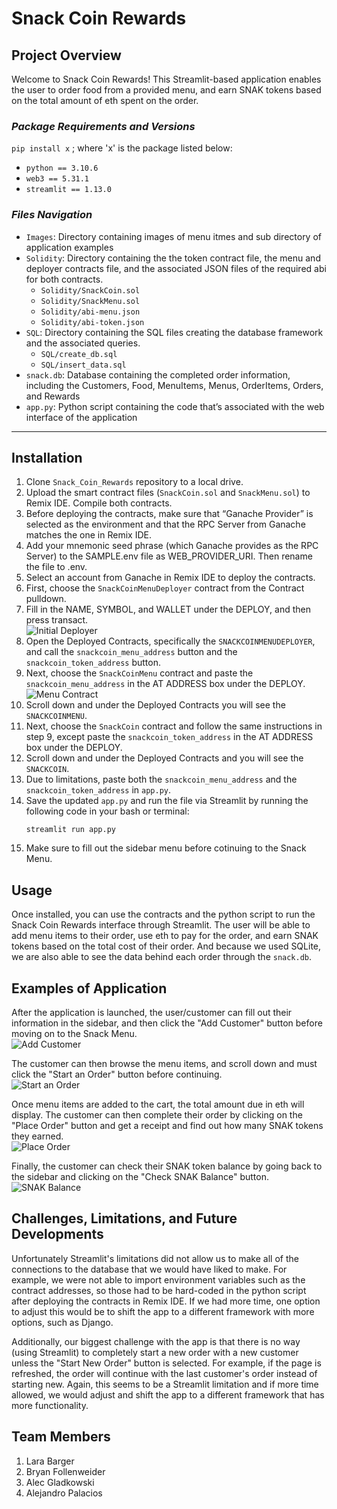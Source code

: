 # Snack Coin Rewards

## **Project Overview**

Welcome to Snack Coin Rewards! This Streamlit-based application enables the user to order food from a provided menu, and earn SNAK tokens based on the total amount of eth spent on the order. 

### *Package Requirements and Versions*
`pip install x` ; where 'x' is the package listed below:
* `python == 3.10.6`
* `web3 == 5.31.1`
* `streamlit == 1.13.0`

### *Files Navigation*
* `Images`: Directory containing images of menu itmes and sub directory of application examples
* `Solidity`: Directory containing the the token contract file, the menu and deployer contracts file, and the associated JSON files of the required abi for both contracts.
  * `Solidity/SnackCoin.sol`
  * `Solidity/SnackMenu.sol`
  * `Solidity/abi-menu.json`
  * `Solidity/abi-token.json`
* `SQL`: Directory containing the SQL files creating the database framework and the associated queries.
  * `SQL/create_db.sql`
  * `SQL/insert_data.sql`
* `snack.db`: Database containing the completed order information, including the Customers, Food, MenuItems, Menus, OrderItems, Orders, and Rewards
* `app.py`: Python script containing the code that’s associated with the web interface of the application

--------------

## Installation

1. Clone `Snack_Coin_Rewards` repository to a local drive.
2. Upload the smart contract files (`SnackCoin.sol` and `SnackMenu.sol`) to Remix IDE. Compile both contracts.
3. Before deploying the contracts, make sure that “Ganache Provider” is selected as the environment and that the RPC Server from Ganache matches the one in Remix IDE.
4. Add your mnemonic seed phrase (which Ganache provides as the RPC Server) to the SAMPLE.env file as WEB_PROVIDER_URI. Then rename the file to .env.
5. Select an account from Ganache in Remix IDE to deploy the contracts.
6. First, choose the `SnackCoinMenuDeployer` contract from the Contract pulldown.
7. Fill in the NAME, SYMBOL, and WALLET under the DEPLOY, and then press transact. <br>
![Initial Deployer](https://github.com/lrb924/Snack_Coin_Rewards/blob/main/Images/Screenshots/Deployer.png)
8. Open the Deployed Contracts, specifically the `SNACKCOINMENUDEPLOYER`, and call the `snackcoin_menu_address` button and the `snackcoin_token_address` button.
9. Next, choose the `SnackCoinMenu` contract and paste the `snackcoin_menu_address` in the AT ADDRESS box under the DEPLOY. <br>
![Menu Contract](https://github.com/lrb924/Snack_Coin_Rewards/blob/main/Images/Screenshots/Menu.png)
11. Scroll down and under the Deployed Contracts you will see the `SNACKCOINMENU`.
12. Next, choose the `SnackCoin` contract and follow the same instructions in step 9, except paste the `snackcoin_token_address` in the AT ADDRESS box under the DEPLOY.
13. Scroll down and under the Deployed Contracts and you will see the `SNACKCOIN`.
14. Due to limitations, paste both the `snackcoin_menu_address` and the `snackcoin_token_address` in `app.py`.
15. Save the updated `app.py` and run the file via Streamlit by running the following code in your bash or terminal: 
    ```
    streamlit run app.py
    ```
16. Make sure to fill out the sidebar menu before cotinuing to the Snack Menu.

## Usage

Once installed, you can use the contracts and the python script to run the Snack Coin Rewards interface through Streamlit. The user will be able to add menu items to their order, use eth to pay for the order, and earn SNAK tokens based on the total cost of their order. And because we used SQLite, we are also able to see the data behind each order through the `snack.db`.

## Examples of Application

After the application is launched, the user/customer can fill out their information in the sidebar, and then click the "Add Customer" button before moving on to the Snack Menu. <br>
![Add Customer](https://github.com/lrb924/Snack_Coin_Rewards/blob/main/Images/Screenshots/Add%20Customer%20Sidebar.png)

The customer can then browse the menu items, and scroll down and must click the "Start an Order" button before continuing. <br>
![Start an Order](https://github.com/lrb924/Snack_Coin_Rewards/blob/main/Images/Screenshots/Start%20an%20Order.png)

Once menu items are added to the cart, the total amount due in eth will display. The customer can then complete their order by clicking on the "Place Order" button and get a receipt and find out how many SNAK tokens they earned. <br>
![Place Order](https://github.com/lrb924/Snack_Coin_Rewards/blob/main/Images/Screenshots/Place%20Order%20with%20Receipt.png)

Finally, the customer can check their SNAK token balance by going back to the sidebar and clicking on the "Check SNAK Balance" button. <br>
![SNAK Balance](https://github.com/lrb924/Snack_Coin_Rewards/blob/main/Images/Screenshots/SNAK%20Balance.png)

## Challenges, Limitations, and Future Developments

Unfortunately Streamlit's limitations did not allow us to make all of the connections to the database that we would have liked to make. For example, we were not able to import environment variables such as the contract addresses, so those had to be hard-coded in the python script after deploying the contracts in Remix IDE. If we had more time, one option to adjust this would be to shift the app to a different framework with more options, such as Django.

Additionally, our biggest challenge with the app is that there is no way (using Streamlit) to completely start a new order with a new customer unless the "Start New Order" button is selected. For example, if the page is refreshed, the order will continue with the last customer's order instead of starting new. Again, this seems to be a Streamlit limitation and if more time allowed, we would adjust and shift the app to a different framework that has more functionality.

## Team Members
1. Lara Barger
2. Bryan Follenweider
3. Alec Gladkowski
4. Alejandro Palacios